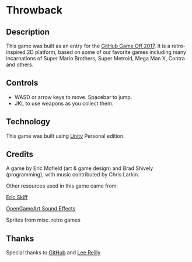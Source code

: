 # Throwback

## Description

This game was built as an entry for the [GitHub Game Off 2017](itch.io/jam/game-off-2017). It is a retro-inspired 2D platform, based on some of our favorite games including many incarnations of Super Mario Brothers, Super Metroid, Mega Man X, Contra and others.

## Controls

- WASD or arrow keys to move. Spacebar to jump.
- JKL to use weapons as you collect them.

## Technology

This game was built using [Unity](https://unity3d.com/) Personal edition.

## Credits

A game by Eric Mofield (art & game design) and Brad Shively (programming), with music contributed by Chris Larkin.

Other resources used in this game came from:

[Eric Skiff](http://ericskiff.com/music/)

[OpenGameArt Sound Effects](https://opengameart.org/content/512-sound-effects-8-bit-style)

Sprites from misc. retro games

## Thanks

Special thanks to [GitHub](http://www.github.com) and [Lee Reilly](https://twitter.com/leereilly)